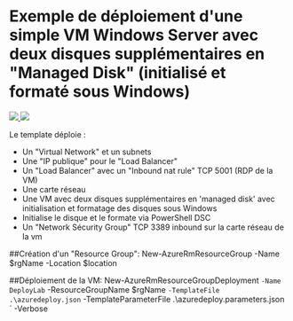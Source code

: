 # Exemple de déploiement d'une simple VM Windows Server avec deux disques supplémentaires en "Managed Disk" (initialisé et formaté sous Windows)

<a href="https://portal.azure.com/#create/Microsoft.Template/uri/https%3A%2F%2Fraw.githubusercontent.com%2FPierre-Chesne%2Fazure%2Fmaster%2Fazure-quickstart-templates%2F101-vm-simple-managed-disks-2-data%2Fazuredeploy.json" target="_blank">
    <img src="http://azuredeploy.net/deploybutton.png"/>
</a>
<a href="http://armviz.io/#/?load=https%3A%2F%2Fraw.githubusercontent.com%2FPierre-Chesne%2Fazure%2Fmaster%2Fazure-quickstart-templates%2F101-vm-simple-managed-disks-2-data%2Fazuredeploy.json" target="_blank">
    <img src="http://armviz.io/visualizebutton.png"/>
</a>



Le template déploie :
- Un "Virtual Network" et un subnets
- Une "IP publique" pour le "Load Balancer"
- Un "Load Balancer" avec un "Inbound nat rule" TCP 5001 (RDP de la VM)
- Une carte réseau
- Une VM avec deux disques supplémentaires en 'managed disk' avec initialisation et formatage des disques sous Windows
- Initialise le disque et le formate via PowerShell DSC
- Un "Network Sécurity Group" TCP 3389 inbound sur la carte réseau de la vm



##Création d'un "Resource Group":
New-AzureRmResourceGroup -Name $rgName -Location $location 


##Déploiement de la VM:
New-AzureRmResourceGroupDeployment `
-Name DeployLab `
-ResourceGroupName $rgName `
-TemplateFile .\azuredeploy.json `
-TemplateParameterFile .\azuredeploy.parameters.json `
-Verbose

